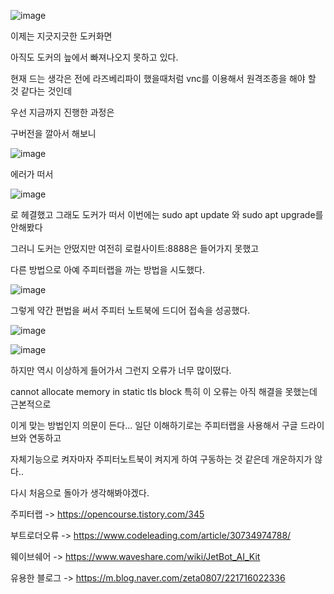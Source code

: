 ![image](https://user-images.githubusercontent.com/87622597/130533837-b06be5ce-ec6d-4ca0-a834-b5c569102789.png)

이제는 지긋지긋한 도커화면

아직도 도커의 늪에서 빠져나오지 못하고 있다.

현재 드는 생각은 전에 라즈베리파이 했을때처럼 vnc를 이용해서 원격조종을 해야 할 것 같다는 것인데

우선 지금까지 진행한 과정은 

구버전을 깔아서 해보니 

![image](https://user-images.githubusercontent.com/87622597/130533943-f5e8b143-38f2-4775-bbaf-b4c2b4f9c39b.png)

에러가 떠서 

![image](https://user-images.githubusercontent.com/87622597/130533967-de4ab70d-238d-4236-90bf-25e33552351f.png)

로 헤결했고 그래도 도커가 떠서 이번에는 sudo apt update 와 sudo apt upgrade를 안해봤다 

그러니 도커는 안떴지만 여전히 로컬사이트:8888은 들어가지 못했고 

다른 방법으로 아예 주피터랩을 까는 방법을 시도했다.

![image](https://user-images.githubusercontent.com/87622597/130534079-c605a601-dc71-4952-a9d8-c474a9bb8542.png)

그렇게 약간 편법을 써서 주피터 노트북에 드디어 접속을 성공했다.

![image](https://user-images.githubusercontent.com/87622597/130534124-6d91cf79-f7b5-447d-a108-ab31360d5a15.png)

![image](https://user-images.githubusercontent.com/87622597/130534147-4e50f413-489b-4f11-a937-017411a4c0bb.png)

하지만 역시 이상하게 들어가서 그런지 오류가 너무 많이떴다.

cannot allocate memory in static tls block 특히 이 오류는 아직 해결을 못했는데 근본적으로 

이게 맞는 방법인지 의문이 든다... 일단 이해하기로는 주피터랩을 사용해서 구글 드라이브와 연동하고

자체기능으로 켜자마자 주피터노트북이 켜지게 하여 구동하는 것 같은데 개운하지가 않다..

다시 처음으로 돌아가 생각해봐야겠다.

주피터랩 -> https://opencourse.tistory.com/345

부트로더오류 -> https://www.codeleading.com/article/30734974788/

웨이브쉐어 -> https://www.waveshare.com/wiki/JetBot_AI_Kit

유용한 블로그 -> https://m.blog.naver.com/zeta0807/221716022336
